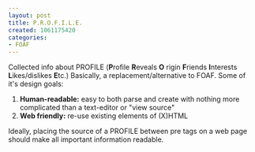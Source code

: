 ```yaml
--- 
layout: post
title: P.R.O.F.I.L.E.
created: 1061175420
categories: 
- FOAF
---
```

<p>
	Collected info about PROFILE (<strong>P</strong>rofile <strong>R</strong>eveals <strong>O</strong> rigin <strong>F</strong>riends <strong>I</strong>nterests <strong>L</strong>ikes/dislikes <strong>E</strong>tc.) Basically, a replacement/alternative to FOAF. Some of it&#39;s design goals:</p>
<ol>
	<li>
		<strong>Human-readable:</strong> easy to both parse and create with nothing more complicated than a text-editor or &quot;view source&quot;</li>
	<li>
		<strong>Web friendly:</strong> re-use existing elements of (X)HTML</li>
</ol>
<p>
	Ideally, placing the source of a PROFILE between pre tags on a web page should make all important information readable.</p>
